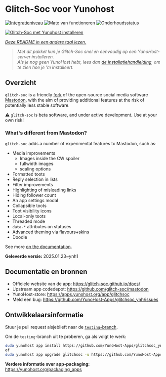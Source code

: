 <!--
NB: Deze README is automatisch gegenereerd door <https://github.com/YunoHost/apps/tree/master/tools/readme_generator>
Hij mag NIET handmatig aangepast worden.
-->

# Glitch-Soc voor Yunohost

[![Integratieniveau](https://apps.yunohost.org/badge/integration/glitchsoc)](https://ci-apps.yunohost.org/ci/apps/glitchsoc/)
![Mate van functioneren](https://apps.yunohost.org/badge/state/glitchsoc)
![Onderhoudsstatus](https://apps.yunohost.org/badge/maintained/glitchsoc)

[![Glitch-Soc met Yunohost installeren](https://install-app.yunohost.org/install-with-yunohost.svg)](https://install-app.yunohost.org/?app=glitchsoc)

*[Deze README in een andere taal lezen.](./ALL_README.md)*

> *Met dit pakket kun je Glitch-Soc snel en eenvoudig op een YunoHost-server installeren.*  
> *Als je nog geen YunoHost hebt, lees dan [de installatiehandleiding](https://yunohost.org/install), om te zien hoe je 'm installeert.*

## Overzicht

`glitch-soc` is a friendly [fork](https://en.wikipedia.org/wiki/Fork_(software_development)) of the open-source social media software [Mastodon](https://joinmastodon.org/), with the aim of providing additional features at the risk of potentially less stable software.

⚠️ `glitch-soc` is beta software, and under active development. Use at your own risk!

###  What's different from Mastodon?

`glitch-soc` adds a number of experimental features to Mastodon, such as:

- Media improvements
  - Images inside the CW spoiler
  - fullwidth images
  - scaling options
- Formatted toots
- Reply selection in lists
- Filter improvements
- Highlighting of misleading links
- Hiding follower count
- An app settings modal
- Collapsible toots
- Toot visibility icons
- Local-only toots
- Threaded mode
- `data-*` attributes on statuses
- Advanced theming via flavours+skins
- Doodle

See more [on the documentation](https://glitch-soc.github.io/docs/).


**Geleverde versie:** 2025.01.23~ynh1
## Documentatie en bronnen

- Officiele website van de app: <https://glitch-soc.github.io/docs/>
- Upstream app codedepot: <https://github.com/glitch-soc/mastodon>
- YunoHost-store: <https://apps.yunohost.org/app/glitchsoc>
- Meld een bug: <https://github.com/YunoHost-Apps/glitchsoc_ynh/issues>

## Ontwikkelaarsinformatie

Stuur je pull request alsjeblieft naar de [`testing`-branch](https://github.com/YunoHost-Apps/glitchsoc_ynh/tree/testing).

Om de `testing`-branch uit te proberen, ga als volgt te werk:

```bash
sudo yunohost app install https://github.com/YunoHost-Apps/glitchsoc_ynh/tree/testing --debug
of
sudo yunohost app upgrade glitchsoc -u https://github.com/YunoHost-Apps/glitchsoc_ynh/tree/testing --debug
```

**Verdere informatie over app-packaging:** <https://yunohost.org/packaging_apps>
